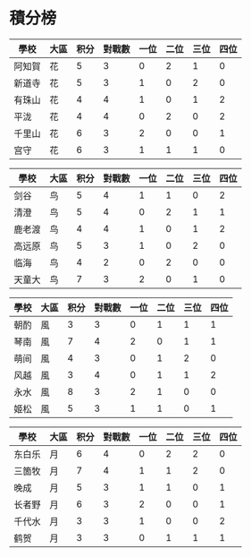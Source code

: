 # 積分榜

| 學校   | 大區 | 积分 | 對戰數 | 一位 | 二位 | 三位 | 四位 |
| ------ | ---- | ---- | ------ | ---- | ---- | ---- | ---- |
| 阿知賀 | 花   | 5    | 3      | 0    | 2    | 1    | 0    |
| 新道寺 | 花   | 5    | 3      | 1    | 0    | 2    | 0    |
| 有珠山 | 花   | 4    | 4      | 1    | 0    | 1    | 2    |
| 平泷   | 花   | 4    | 4      | 0    | 2    | 0    | 2    |
| 千里山 | 花   | 6    | 3      | 2    | 0    | 0    | 1    |
| 宫守   | 花   | 6    | 3      | 1    | 1    | 1    | 0    |

| 學校   | 大區 | 积分 | 對戰數 | 一位 | 二位 | 三位 | 四位 |
| ------ | ---- | ---- | ------ | ---- | ---- | ---- | ---- |
| 剑谷   | 鸟   | 5    | 4      | 1    | 1    | 0    | 2    |
| 清澄   | 鸟   | 5    | 4      | 0    | 2    | 1    | 1    |
| 鹿老渡 | 鸟   | 4    | 4      | 1    | 0    | 1    | 2    |
| 高远原 | 鸟   | 5    | 3      | 1    | 0    | 2    | 0    |
| 临海   | 鸟   | 4    | 2      | 0    | 2    | 0    | 0    |
| 天童大 | 鸟   | 7    | 3      | 2    | 0    | 1    | 0    |

| 學校 | 大區 | 积分 | 對戰數 | 一位 | 二位 | 三位 | 四位 |
| ---- | ---- | ---- | ------ | ---- | ---- | ---- | ---- |
| 朝酌 | 風   | 3    | 3      | 0    | 1    | 1    | 1    |
| 琴南 | 風   | 7    | 4      | 2    | 0    | 1    | 1    |
| 萌间 | 風   | 4    | 3      | 0    | 1    | 2    | 0    |
| 风越 | 風   | 3    | 4      | 0    | 1    | 1    | 2    |
| 永水 | 風   | 8    | 3      | 2    | 1    | 0    | 0    |
| 姬松 | 風   | 5    | 3      | 1    | 1    | 0    | 1    |

| 學校   | 大區 | 积分 | 對戰數 | 一位 | 二位 | 三位 | 四位 |
| ------ | ---- | ---- | ------ | ---- | ---- | ---- | ---- |
| 东白乐 | 月   | 6    | 4      | 0    | 2    | 2    | 0    |
| 三箇牧 | 月   | 7    | 4      | 1    | 1    | 2    | 0    |
| 晚成   | 月   | 5    | 3      | 1    | 1    | 0    | 1    |
| 长者野 | 月   | 6    | 3      | 2    | 0    | 0    | 1    |
| 千代水 | 月   | 3    | 3      | 1    | 0    | 0    | 2    |
| 鹤贺   | 月   | 3    | 3      | 0    | 1    | 1    | 1    |

